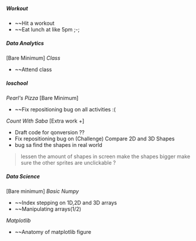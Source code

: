 ##### Workout
* ~~Hit a workout
* ~~Eat lunch at like 5pm ;-;

##### **Data Analytics**
[Bare Minimum]
*Class*
* ~~Attend class

##### **Ioschool**
*Pearl's Pizza*
[Bare Minimum]
* ~~Fix repositioning bug on all activities :(

*Count With Saba*
[Extra work +]
* Draft code for qonversion ??
* Fix repositioning bug on (Challenge) Compare 2D and 3D Shapes
* bug sa find the shapes in real world 
> lessen the amount of shapes in screen
> make the shapes bigger
> make sure the other sprites are unclickable ?
##### **Data Science**
[Bare minimum]
*Basic Numpy*
* ~~Index stepping on 1D,2D and 3D arrays
* ~~Manipulating arrays(1/2)

*Matplotlib*
* ~~Anatomy of matplotlib figure
